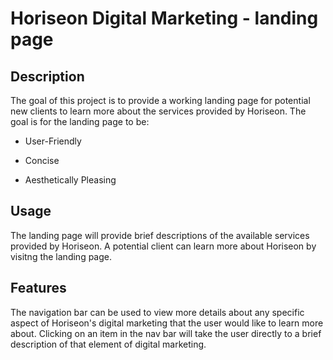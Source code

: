 # Horiseon Digital Marketing - landing page

## Description

The goal of this project is to provide a working landing page for potential new clients to learn more about the services provided by Horiseon. The goal is for the landing page to be:

- User-Friendly

- Concise

- Aesthetically Pleasing

## Usage

The landing page will provide brief descriptions of the available services provided by Horiseon. A potential client can learn more about Horiseon by visitng the landing page.

## Features

The navigation bar can be used to view more details about any specific aspect of Horiseon's digital marketing that the user would like to learn more about. Clicking on an item in the nav bar will take the user directly to a brief description of that element of digital marketing.
